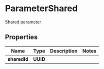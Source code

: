 

# ParameterShared

Shared parameter

## Properties

| Name | Type | Description | Notes |
|------------ | ------------- | ------------- | -------------|
|**sharedId** | **UUID** |  |  |



